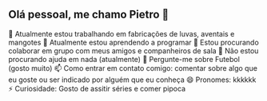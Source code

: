 ## Olá pessoal, me chamo Pietro 👋

🔭 Atualmente estou trabalhando em fabricações de luvas, aventais e mangotes
🌱 Atualmente estou aprendendo a programar
👯 Estou procurando colaborar em grupo com meus amigos e companheiros de sala
🤔 Não estou procurando ajuda em nada (atualmente)
💬 Pergunte-me sobre Futebol (gosto muito)
📫 Como entrar em contato comigo: comentar sobre algo que eu goste ou ser indicado por alguém que eu conheça
😄 Pronomes: kkkkkk
⚡ Curiosidade: Gosto de assitir séries e comer pipoca
